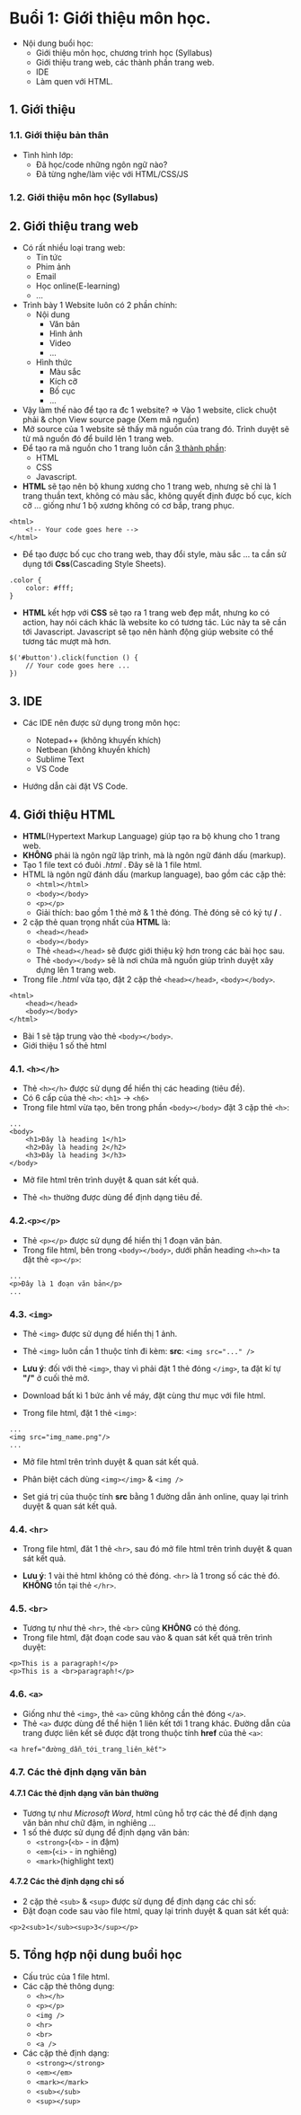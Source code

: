 # Buổi 1: Giới thiệu môn học.

- Nội dung buổi học:
    - Giới thiệu môn học, chương trình học (Syllabus)
    - Giới thiệu trang web, các thành phần trang web.
    - IDE
    - Làm quen với HTML.
## 1. Giới thiệu 
### 1.1. Giới thiệu bản thân
- Tình hình lớp:
    - Đã học/code những ngôn ngữ nào?
    - Đã từng nghe/làm việc với HTML/CSS/JS
### 1.2. Giới thiệu môn học (Syllabus)
## 2. Giới thiệu trang web
- Có rất nhiều loại trang web:
    - Tin tức
    - Phim ảnh
    - Email
    - Học online(E-learning)
    - ...
- Trình bày 1 Website luôn có 2 phần chính:
    - Nội dung
        - Văn bản
        - Hình ảnh
        - Video
        - ...
    - Hình thức
        - Màu sắc
        - Kích cỡ
        - Bố cục
        - ...
- Vậy làm thế nào để tạo ra đc 1 website?
    => Vào 1 website, click chuột phải & chọn View source page (Xem mã nguồn)
- Mở source của 1 website sẽ thấy mã nguồn của trang đó. Trình duyệt sẽ từ mã nguồn đó để build lên 1 trang web.
- Để tạo ra mã nguồn cho 1 trang luôn cần [3 thành phần](https://tutorial.techaltum.com/images/htmlandcss.jpg):
    - HTML
    - CSS
    - Javascript.
- **HTML** sẽ tạo nên bộ khung xương cho 1 trang web, nhưng sẽ chỉ là 1 trang thuần text, không có màu sắc, không quyết định được bố cục, kích cỡ ... giống như 1 bộ xương không có cơ bắp, trang phục.
```
<html>
    <!-- Your code goes here -->
</html>
```

- Để tạo được bố cục cho trang web, thay đổi style, màu sắc ... ta cần sử dụng tới **Css**(Cascading Style Sheets).
```
.color {
    color: #fff;
}
```

- **HTML** kết hợp với **CSS** sẽ tạo ra 1 trang web đẹp mắt, nhưng ko có action, hay nói cách khác là website ko có tương tác. Lúc này ta sẽ cần tới Javascript. Javascript sẽ tạo nên hành động giúp website có thể tương tác mượt mà hơn.
```
$('#button').click(function () {
    // Your code goes here ...
})
```

## 3. IDE
- Các IDE nên được sử dụng trong môn học:
    - Notepad++ (không khuyến khích)
    - Netbean (không khuyến khích)
    - Sublime Text
    - VS Code

- Hướng dẫn cài đặt VS Code.

## 4. Giới thiệu HTML
- **HTML**(Hypertext Markup Language) giúp tạo ra bộ khung cho 1 trang web.
- **KHÔNG** phải là ngôn ngữ lập trình, mà là ngôn ngữ đánh dấu (markup).
- Tạo 1 file text có đuôi *.html* . Đây sẽ là 1 file html.
- HTML là ngôn ngữ đánh dấu (markup language), bao gồm các cặp thẻ:
    - `<html></html>`
    - `<body></body>`
    - `<p></p>`
    - Giải thích: bao gồm 1 thẻ mở & 1 thẻ đóng. Thẻ đóng sẽ có ký tự **/** .
- 2 cặp thẻ quan trọng nhất của **HTML** là:
    - `<head></head>`
    - `<body></body>`
    - Thẻ `<head></head>` sẽ được giới thiệu kỹ hơn trong các bài học sau.
    - Thẻ `<body></body>` sẽ là nơi chứa mã nguồn giúp trình duyệt xây dựng lên 1 trang web.
- Trong file *.html* vừa tạo, đặt 2 cặp thẻ `<head></head>`, `<body></body>`.
```
<html>
    <head></head>
    <body></body>
</html>
```
- Bài 1 sẽ tập trung vào thẻ `<body></body>`.
- Giới thiệu 1 số thẻ html
### 4.1. `<h></h>`
- Thẻ `<h></h>` được sử dụng để hiển thị các heading (tiêu đề).
- Có 6 cấp của thẻ `<h>`: `<h1>` -> `<h6>`
- Trong file html vừa tạo, bên trong phần `<body></body>` đặt 3 cặp thẻ `<h>`:
```
...
<body>
    <h1>Đây là heading 1</h1>
    <h2>Đây là heading 2</h2>
    <h3>Đây là heading 3</h3>
</body>
```

- Mở file html trên trình duyệt & quan sát kết quả.

- Thẻ `<h>` thường được dùng để định dạng tiêu đề.

### 4.2.`<p></p>`
- Thẻ `<p></p>` được sử dụng để hiển thị 1 đoạn văn bản.
- Trong file html, bên trong `<body></body>`, dưới phần heading `<h><h>` ta đặt thẻ `<p></p>`:
```
...
<p>Đây là 1 đoạn văn bản</p>
...
```

### 4.3. `<img>`
- Thẻ `<img>` được sử dụng để hiển thị 1 ảnh.
- Thẻ `<img>` luôn cần 1 thuộc tính đi kèm: **src**: `<img src="..." />`
- **Lưu ý**: đối với thẻ `<img>`, thay vì phải đặt 1 thẻ đóng `</img>`, ta đặt kí tự **"/"** ở cuối thẻ mở.

- Download bất kì 1 bức ảnh về máy, đặt cùng thư mục với file html.
- Trong file html, đặt 1 thẻ `<img>`:
```
...
<img src="img_name.png"/>
...
```

- Mở file html trên trình duyệt & quan sát kết quả.

- Phân biệt cách dùng `<img></img>` & `<img />`

- Set giá trị của thuộc tính **src** bằng 1 đường dẫn ảnh online, quay lại trình duyệt & quan sát kết quả.

### 4.4. `<hr>`
- Trong file html, đăt 1 thẻ `<hr>`, sau đó mở file html trên trình duyệt & quan sát kết quả.

- **Lưu ý**: 1 vài thẻ html không có thẻ đóng. `<hr>` là 1 trong số các thẻ đó. **KHÔNG** tồn tại thẻ `</hr>`.

### 4.5. `<br>`
- Tương tự như thẻ `<hr>`, thẻ `<br>` cũng **KHÔNG** có thẻ đóng.
- Trong file html, đặt đoạn code sau vào & quan sát kết quả trên trình duyệt:
```
<p>This is a paragraph!</p>
<p>This is a <br>paragraph!</p>
```

### 4.6. `<a>`
- Giống như thẻ `<img>`, thẻ `<a>` cũng không cần thẻ đóng `</a>`.
- Thẻ `<a>` được dùng để thể hiện 1 liên kết tới 1 trang khác. Đường dẫn của trang được liên kết sẽ được đặt trong thuộc tính **href** của thẻ `<a>`:
```
<a href="đường_dẫn_tới_trang_liên_kết">
```
### 4.7. Các thẻ định dạng văn bản
#### 4.7.1 Các thẻ định dạng văn bản thường
- Tương tự như *Microsoft Word*, html cũng hỗ trợ các thẻ để định dạng văn bản như chữ đậm, in nghiêng ...
- 1 số thẻ được sử dụng để định dạng văn bản:
    - `<strong>`(`<b>` - in đậm)
    - `<em>`(`<i>` - in nghiêng)
    - `<mark>`(highlight text)

#### 4.7.2 Các thẻ định dạng chỉ số
- 2 cặp thẻ `<sub>` & `<sup>` được sử dụng để định dạng các chỉ số:
- Đặt đoạn code sau vào file html, quay lại trình duyệt & quan sát kết quả:
```
<p>2<sub>1</sub><sup>3</sup></p>
```

## 5. Tổng hợp nội dung buổi học
- Cấu trúc của 1 file html.
- Các cặp thẻ thông dụng:
    - `<h></h>`
    - `<p></p>`
    - `<img />`
    - `<hr>`
    - `<br>`
    - `<a />`
- Các cặp thẻ định dạng:
    - `<strong></strong>`
    - `<em></em>`
    - `<mark></mark>`
    - `<sub></sub>`
    - `<sup></sup>`
